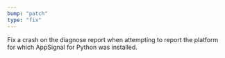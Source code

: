 ```yaml
---
bump: "patch"
type: "fix"
---
```


Fix a crash on the diagnose report when attempting to report the platform for which AppSignal for Python was installed.
